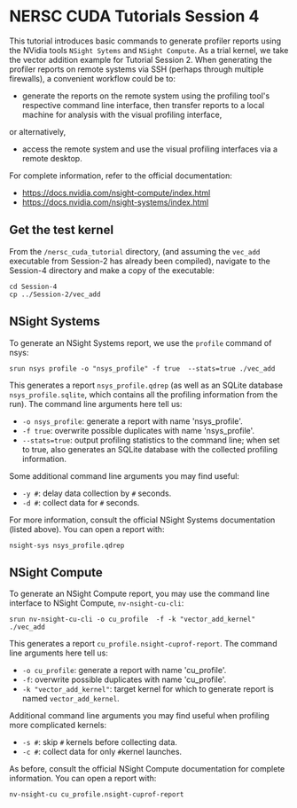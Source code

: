 # NERSC CUDA Tutorials Session 4

This tutorial introduces basic commands to generate profiler reports using the NVidia tools `NSight Sytems` and `NSight Compute`.  As a trial kernel, we take the vector addition example for Tutorial Session 2.  When generating the profiler reports on remote systems via SSH (perhaps through multiple firewalls), a convenient workflow could be to:

- generate the reports on the remote system using the profiling tool's respective command line interface, then transfer reports to a local machine for analysis with the visual profiling interface,

or alternatively, 

- access the remote system and use the visual profiling interfaces via a remote desktop. 

For complete information, refer to the official documentation: 
- https://docs.nvidia.com/nsight-compute/index.html
- https://docs.nvidia.com/nsight-systems/index.html

## Get the test kernel
From the `/nersc_cuda_tutorial` directory, (and assuming the `vec_add` executable  from Session-2 has already been compiled), navigate to the Session-4 directory and make a copy of the executable:
```
cd Session-4
cp ../Session-2/vec_add
```

## NSight Systems
To generate an NSight Systems report, we use the `profile` command of nsys:

```
srun nsys profile -o "nsys_profile" -f true  --stats=true ./vec_add
```

This generates a report `nsys_profile.qdrep` (as well as an SQLite database `nsys_profile.sqlite`, which contains all the profiling information from the run).  The command line arguments here tell us:
- `-o nsys_profile`: generate a report with name 'nsys_profile'.
- `-f true`: overwrite possible duplicates with name 'nsys_profile'.
- `--stats=true`: output profiling statistics to the command line; when set to true, also generates an SQLite database with the collected profiling information.

Some additional command line arguments you may find useful:
- `-y #`: delay data collection by `#` seconds.
- `-d #`: collect data for `#` seconds.

For more information, consult the official NSight Systems documentation (listed above).  You can open a report with:

```
nsight-sys nsys_profile.qdrep
```

## NSight Compute
To generate an NSight Compute report,  you may use the command line interface to NSight Compute, `nv-nsight-cu-cli`:

```
srun nv-nsight-cu-cli -o cu_profile  -f -k "vector_add_kernel" ./vec_add
```

This generates a report `cu_profile.nsight-cuprof-report`.  The command line arguments here tell us:
- `-o cu_profile`: generate a report with name 'cu_profile'.
- `-f`: overwrite possible duplicates with name 'cu_profile'.
- `-k "vector_add_kernel"`: target kernel for which to generate report is named `vector_add_kernel`.

Additional command line arguments you may find useful when profiling more complicated kernels:
- `-s #`: skip `#` kernels before collecting data.
- `-c #`: collect data for only `#`kernel launches.

As before, consult the official NSight Compute documentation for complete information.  You can open a report with:

```
nv-nsight-cu cu_profile.nsight-cuprof-report
```
